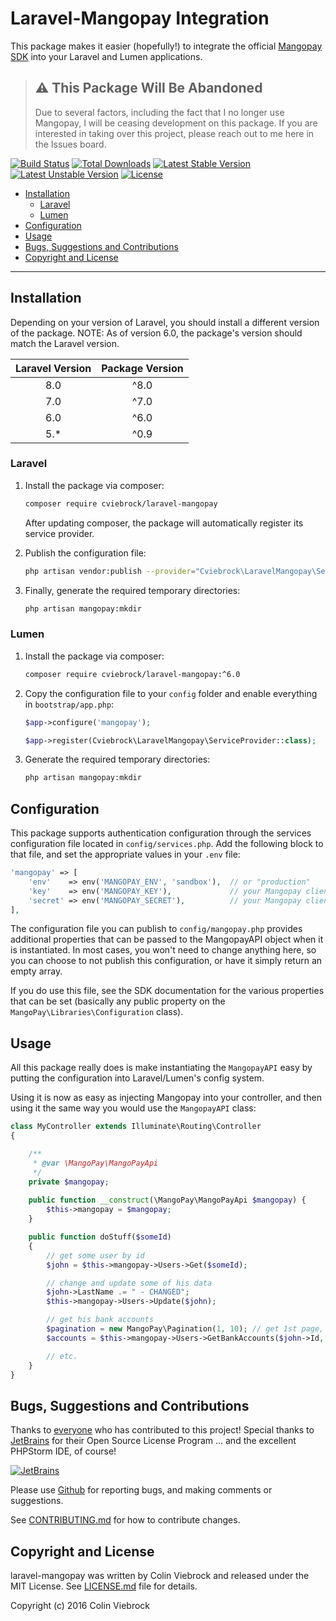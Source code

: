 # Laravel-Mangopay Integration

This package makes it easier (hopefully!) to integrate the official
[Mangopay SDK](https://github.com/Mangopay/mangopay2-php-sdk) into your Laravel and Lumen applications.

> ## ⚠️ This Package Will Be Abandoned
> Due to several factors, including the fact that I no longer use Mangopay,
> I will be ceasing development on this package.  If you are interested in
> taking over this project, please reach out to me here in the Issues board.

[![Build Status](https://travis-ci.org/cviebrock/laravel-mangopay.svg?branch=master&format=flat)](https://travis-ci.org/cviebrock/laravel-mangopay)
[![Total Downloads](https://poser.pugx.org/cviebrock/laravel-mangopay/downloads?format=flat)](https://packagist.org/packages/cviebrock/laravel-mangopay)
[![Latest Stable Version](https://poser.pugx.org/cviebrock/laravel-mangopay/v/stable?format=flat)](https://packagist.org/packages/cviebrock/laravel-mangopay)
[![Latest Unstable Version](https://poser.pugx.org/cviebrock/laravel-mangopay/v/unstable?format=flat)](https://packagist.org/packages/cviebrock/laravel-mangopay)
[![License](https://poser.pugx.org/cviebrock/laravel-mangopay/license?format=flat)](https://packagist.org/packages/cviebrock/laravel-mangopay)

* [Installation](#installation)
  * [Laravel](#laravel)
  * [Lumen](#lumen)
* [Configuration](#configuration)
* [Usage](#usage)
* [Bugs, Suggestions and Contributions](#bugs-suggestions-and-contributions)
* [Copyright and License](#copyright-and-license)
  
---


## Installation

Depending on your version of Laravel, you should install a different 
version of the package. NOTE: As of version 6.0, the package's version 
should match the Laravel version.

| Laravel Version | Package Version |
|:---------------:|:---------------:|
|       8.0       |      ^8.0       |
|       7.0       |      ^7.0       |
|       6.0       |      ^6.0       |
|       5.*       |      ^0.9       |

### Laravel

1. Install the package via composer:

    ```sh
    composer require cviebrock/laravel-mangopay
    ```

    After updating composer, the package will automatically register its 
    service provider.

2.  Publish the configuration file:

    ```sh
    php artisan vendor:publish --provider="Cviebrock\LaravelMangopay\ServiceProvider"
    ```

3.  Finally, generate the required temporary directories:

    ```sh
    php artisan mangopay:mkdir  
    ```


### Lumen

1. Install the package via composer:

    ```sh
    composer require cviebrock/laravel-mangopay:^6.0
    ```

2.  Copy the configuration file to your `config` folder and enable 
    everything in `bootstrap/app.php`:

    ```php
    $app->configure('mangopay');

    $app->register(Cviebrock\LaravelMangopay\ServiceProvider::class);
    ```

3.  Generate the required temporary directories:

    ```sh
    php artisan mangopay:mkdir  
    ```

## Configuration

This package supports authentication configuration through the services configuration file located
in `config/services.php`. Add the following block to that file, and set the appropriate
values in your `.env` file:

```php
'mangopay' => [
    'env'    => env('MANGOPAY_ENV', 'sandbox'),  // or "production"
    'key'    => env('MANGOPAY_KEY'),             // your Mangopay client ID
    'secret' => env('MANGOPAY_SECRET'),          // your Mangopay client password
],
```

The configuration file you can publish to `config/mangopay.php` provides additional
properties that can be passed to the MangopayAPI object when it is instantiated.  In
most cases, you won't need to change anything here, so you can choose to not publish this
configuration, or have it simply return an empty array.
  
If you do use this file, see the SDK documentation for the various properties that can be set
(basically any public property on the `MangoPay\Libraries\Configuration` class).



## Usage

All this package really does is make instantiating the `MangopayAPI` easy by 
putting the configuration into Laravel/Lumen's config system.

Using it is now as easy as injecting Mangopay into your controller, and then 
using it the same way you would use the `MangopayAPI` class:
  
```php
class MyController extends Illuminate\Routing\Controller
{

    /**
     * @var \MangoPay\MangoPayApi
     */
    private $mangopay;
    
    public function __construct(\MangoPay\MangoPayApi $mangopay) {
        $this->mangopay = $mangopay;
    }

    public function doStuff($someId)
    {
        // get some user by id
        $john = $this->mangopay->Users->Get($someId);

        // change and update some of his data
        $john->LastName .= " - CHANGED";
        $this->mangopay->Users->Update($john);

        // get his bank accounts
        $pagination = new MangoPay\Pagination(1, 10); // get 1st page, 10 items per page
        $accounts = $this->mangopay->Users->GetBankAccounts($john->Id, $pagination);

        // etc.
    }
}
```



## Bugs, Suggestions and Contributions

Thanks to [everyone](/cviebrock/laravel-mangopay/graphs/contributors) who has contributed 
to this project!   Special thanks to 
[JetBrains](https://www.jetbrains.com/?from=cviebrock/laravel-mangopay) for their 
Open Source License Program ... and the excellent PHPStorm IDE, of course!

[![JetBrains](./.github/jetbrains.svg)](https://www.jetbrains.com/?from=cviebrock/laravel-mangopay)

Please use [Github](https://github.com/cviebrock/laravel-mangopay) for reporting bugs, 
and making comments or suggestions.
 
See [CONTRIBUTING.md](CONTRIBUTING.md) for how to contribute changes.



## Copyright and License

laravel-mangopay was written by Colin Viebrock and released under the MIT License. 
See [LICENSE.md](LICENSE.md) file for details.

Copyright (c) 2016 Colin Viebrock
